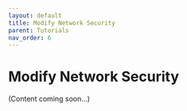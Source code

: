 ```yaml
---
layout: default
title: Modify Network Security
parent: Tutorials
nav_order: 6
---
```


# Modify Network Security

(Content coming soon...)
